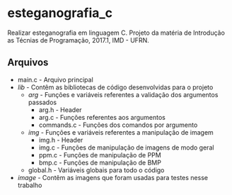 # esteganografia_c
Realizar esteganografia em linguagem C. Projeto da matéria de Introdução as Técnias de Programação, 2017.1, IMD - UFRN.

## Arquivos
- main.c - Arquivo principal
- *lib* - Contêm as bibliotecas de código desenvolvidas para o projeto
  - *arg* - Funções e variáveis referentes a validação dos argumentos passados
    - arg.h - Header
    - arg.c - Funções referentes aos argumentos
    - commands.c - Funções dos comandos por argumento
  - *img* - Funções e variáveis referentes a manipulação de imagem
    - img.h - Header
    - img.c - Funções de manipulação de imagens de modo geral
    - ppm.c - Funções de manipulação de PPM
    - bmp.c - Funções de manipulação de BMP
  - global.h - Variáveis globais para todo o código
- *image* - Contêm as imagens que foram usadas para testes nesse trabalho

